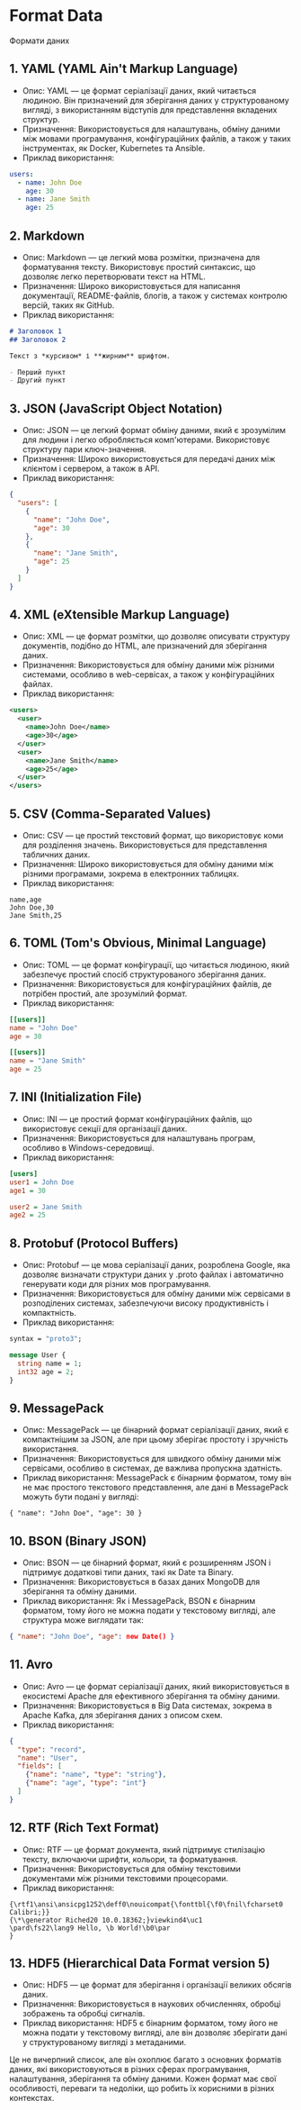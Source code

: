 # Format Data
Формати даних

## 1. YAML (YAML Ain't Markup Language)
- Опис: YAML — це формат серіалізації даних, який читається людиною. Він призначений для зберігання даних у структурованому вигляді, з використанням відступів для представлення вкладених структур.
- Призначення: Використовується для налаштувань, обміну даними між мовами програмування, конфігураційних файлів, а також у таких інструментах, як Docker, Kubernetes та Ansible.
- Приклад використання:

```yaml
users:
  - name: John Doe
    age: 30
  - name: Jane Smith
    age: 25
```

## 2. Markdown
- Опис: Markdown — це легкий мова розмітки, призначена для форматування тексту. Використовує простий синтаксис, що дозволяє легко перетворювати текст на HTML.
- Призначення: Широко використовується для написання документації, README-файлів, блогів, а також у системах контролю версій, таких як GitHub.
- Приклад використання:

```markdown
# Заголовок 1
## Заголовок 2

Текст з *курсивом* і **жирним** шрифтом.

- Перший пункт
- Другий пункт
```

## 3. JSON (JavaScript Object Notation)
- Опис: JSON — це легкий формат обміну даними, який є зрозумілим для людини і легко обробляється комп'ютерами. Використовує структуру пари ключ-значення.
- Призначення: Широко використовується для передачі даних між клієнтом і сервером, а також в API.
- Приклад використання:

```json
{
  "users": [
    {
      "name": "John Doe",
      "age": 30
    },
    {
      "name": "Jane Smith",
      "age": 25
    }
  ]
}
```

## 4. XML (eXtensible Markup Language)
- Опис: XML — це формат розмітки, що дозволяє описувати структуру документів, подібно до HTML, але призначений для зберігання даних.
- Призначення: Використовується для обміну даними між різними системами, особливо в web-сервісах, а також у конфігураційних файлах.
- Приклад використання:

```xml
<users>
  <user>
    <name>John Doe</name>
    <age>30</age>
  </user>
  <user>
    <name>Jane Smith</name>
    <age>25</age>
  </user>
</users>
```

## 5. CSV (Comma-Separated Values)
- Опис: CSV — це простий текстовий формат, що використовує коми для розділення значень. Використовується для представлення табличних даних.
- Призначення: Широко використовується для обміну даними між різними програмами, зокрема в електронних таблицях.
- Приклад використання:

```csv
name,age
John Doe,30
Jane Smith,25
```

## 6. TOML (Tom's Obvious, Minimal Language)
- Опис: TOML — це формат конфігурації, що читається людиною, який забезпечує простий спосіб структурованого зберігання даних.
- Призначення: Використовується для конфігураційних файлів, де потрібен простий, але зрозумілий формат.
- Приклад використання:

```toml
[[users]]
name = "John Doe"
age = 30

[[users]]
name = "Jane Smith"
age = 25
```

## 7. INI (Initialization File)
- Опис: INI — це простий формат конфігураційних файлів, що використовує секції для організації даних.
- Призначення: Використовується для налаштувань програм, особливо в Windows-середовищі.
- Приклад використання:

```ini
[users]
user1 = John Doe
age1 = 30

user2 = Jane Smith
age2 = 25
```

## 8. Protobuf (Protocol Buffers)
- Опис: Protobuf — це мова серіалізації даних, розроблена Google, яка дозволяє визначати структури даних у .proto файлах і автоматично генерувати коди для різних мов програмування.
- Призначення: Використовується для обміну даними між сервісами в розподілених системах, забезпечуючи високу продуктивність і компактність.
- Приклад використання:

```protobuf
syntax = "proto3";

message User {
  string name = 1;
  int32 age = 2;
}
```

## 9. MessagePack
- Опис: MessagePack — це бінарний формат серіалізації даних, який є компактнішим за JSON, але при цьому зберігає простоту і зручність використання.
- Призначення: Використовується для швидкого обміну даними між сервісами, особливо в системах, де важлива пропускна здатність.
- Приклад використання: MessagePack є бінарним форматом, тому він не має простого текстового представлення, але дані в MessagePack можуть бути подані у вигляді:

```plaintext
{ "name": "John Doe", "age": 30 }
```

## 10. BSON (Binary JSON)
- Опис: BSON — це бінарний формат, який є розширенням JSON і підтримує додаткові типи даних, такі як Date та Binary.
- Призначення: Використовується в базах даних MongoDB для зберігання та обміну даними.
- Приклад використання: Як і MessagePack, BSON є бінарним форматом, тому його не можна подати у текстовому вигляді, але структура може виглядати так:

```json
{ "name": "John Doe", "age": new Date() }
```

## 11. Avro
- Опис: Avro — це формат серіалізації даних, який використовується в екосистемі Apache для ефективного зберігання та обміну даними.
- Призначення: Використовується в Big Data системах, зокрема в Apache Kafka, для зберігання даних з описом схем.
- Приклад використання:

```json
{
  "type": "record",
  "name": "User",
  "fields": [
    {"name": "name", "type": "string"},
    {"name": "age", "type": "int"}
  ]
}
```

## 12. RTF (Rich Text Format)
- Опис: RTF — це формат документа, який підтримує стилізацію тексту, включаючи шрифти, кольори, та форматування.
- Призначення: Використовується для обміну текстовими документами між різними текстовими процесорами.
- Приклад використання:

```rtf
{\rtf1\ansi\ansicpg1252\deff0\nouicompat{\fonttbl{\f0\fnil\fcharset0 Calibri;}}
{\*\generator Riched20 10.0.18362;}viewkind4\uc1 
\pard\fs22\lang9 Hello, \b World!\b0\par
}
```

## 13. HDF5 (Hierarchical Data Format version 5)
- Опис: HDF5 — це формат для зберігання і організації великих обсягів даних.
- Призначення: Використовується в наукових обчисленнях, обробці зображень та обробці сигналів.
- Приклад використання: HDF5 є бінарним форматом, тому його не можна подати у текстовому вигляді, але він дозволяє зберігати дані у структурованому вигляді з метаданими.

Це не вичерпний список, але він охоплює багато з основних форматів даних, які використовуються в різних сферах програмування, налаштування, зберігання та обміну даними. Кожен формат має свої особливості, переваги та недоліки, що робить їх корисними в різних контекстах.
